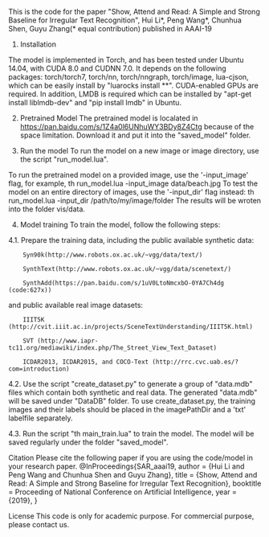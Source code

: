 This is the code for the paper
"Show, Attend and Read: A Simple and Strong Baseline for Irregular Text Recognition",
Hui Li*, Peng Wang*, Chunhua Shen, Guyu Zhang(* equal contribution) 
published in AAAI-19

1. Installation

The model is implemented in Torch, and has been tested under Ubuntu 14.04, with CUDA 8.0 and CUDNN 7.0.
It depends on the following packages: torch/torch7, torch/nn, torch/nngraph, torch/image, lua-cjson, which can be easily install by "luarocks install **". CUDA-enabled GPUs are required. In addition, LMDB is required which can be installed by "apt-get install liblmdb-dev" and "pip install lmdb" in Ubuntu.

2. Pretrained Model
The pretrained model is localated in https://pan.baidu.com/s/1Z4a0l6UNhuWY3BDy8Z4Ctg because of the space limitation. Download it and put it into the "saved_model" folder.


3. Run the model
To run the model on a new image or image directory, use the script "run_model.lua". 

To run the pretrained model on a provided image, use the '-input_image' flag, for example,
	th run_model.lua -input_image data/beach.jpg
To test the model on an entire directory of images, use the '-input_dir' flag instead:
	th run_model.lua -input_dir /path/to/my/image/folder
The results will be wroten into the folder vis/data.


4. Model training
To train the model, follow the following steps:

4.1. Prepare the training data, including the public available synthetic data:

        Syn90k(http://www.robots.ox.ac.uk/~vgg/data/text/)
	
        SynthText(http://www.robots.ox.ac.uk/~vgg/data/scenetext/)
	
        SynthAdd(https://pan.baidu.com/s/1uV0LtoNmcxbO-0YA7Ch4dg  (code:627x))
   
   
and public available real image datasets:

        IIIT5K (http://cvit.iiit.ac.in/projects/SceneTextUnderstanding/IIIT5K.html)
	
        SVT (http://www.iapr-tc11.org/mediawiki/index.php/The_Street_View_Text_Dataset)
	
        ICDAR2013, ICDAR2015, and COCO-Text (http://rrc.cvc.uab.es/?com=introduction)

4.2. Use the script "create_dataset.py" to generate a group of "data.mdb" files which contain both synthetic and real data. The generated "data.mdb" will be saved under "DataDB" folder. To use create_dataset.py, the training images and their labels should be placed in the imagePathDir and a 'txt' labelfile separately.

4.3. Run the script "th main_train.lua" to train the model. The model will be saved regularly under the folder "saved_model".

Citation
Please cite the following paper if you are using the code/model in your research paper.
@InProceedings{SAR_aaai19,
	author = {Hui Li and Peng Wang and Chunhua Shen and Guyu Zhang},
	title = {Show, Attend and Read: A Simple and Strong Baseline for Irregular Text Recognition},
	booktitle = Proceeding of National Conference on Artificial Intelligence,
	year = {2019},
} 

License
This code is only for academic purpose. For commercial purpose, please contact us.
